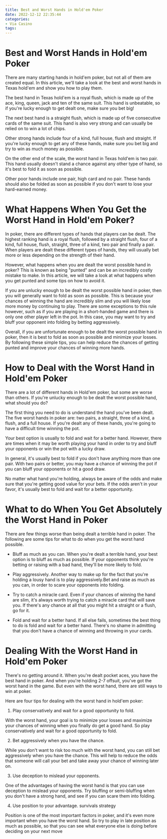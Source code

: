 ```yaml
---
title: Best and Worst Hands in Hold'em Poker
date: 2022-12-12 22:35:44
categories:
- Via Casino
tags:
---
```



#  Best and Worst Hands in Hold'em Poker

There are many starting hands in hold'em poker, but not all of them are created equal. In this article, we'll take a look at the best and worst hands in Texas hold'em and show you how to play them.

The best hand in Texas hold'em is a royal flush, which is made up of the ace, king, queen, jack and ten of the same suit. This hand is unbeatable, so if you're lucky enough to get dealt one, make sure you bet big!

The next best hand is a straight flush, which is made up of five consecutive cards of the same suit. This hand is also very strong and can usually be relied on to win a lot of chips.

Other strong hands include four of a kind, full house, flush and straight. If you're lucky enough to get any of these hands, make sure you bet big and try to win as much money as possible.

On the other end of the scale, the worst hand in Texas hold'em is two pair. This hand usually doesn't stand a chance against any other type of hand, so it's best to fold it as soon as possible.

Other poor hands include one pair, high card and no pair. These hands should also be folded as soon as possible if you don't want to lose your hard-earned money.

#  What Happens When You Get the Worst Hand in Hold'em Poker?

In poker, there are different types of hands that players can be dealt. The highest ranking hand is a royal flush, followed by a straight flush, four of a kind, full house, flush, straight, three of a kind, two pair and finally a pair. When players are dealt these different types of hands, they will usually bet more or less depending on the strength of their hand.

However, what happens when you are dealt the worst possible hand in poker? This is known as being "punted" and can be an incredibly costly mistake to make. In this article, we will take a look at what happens when you get punted and some tips on how to avoid it.

If you are unlucky enough to be dealt the worst possible hand in poker, then you will generally want to fold as soon as possible. This is because your chances of winning the hand are incredibly slim and you will likely lose more money by continuing to play. There are some exceptions to this rule however, such as if you are playing in a short-handed game and there is only one other player left in the pot. In this case, you may want to try and bluff your opponent into folding by betting aggressively.

Overall, if you are unfortunate enough to be dealt the worst possible hand in poker, then it is best to fold as soon as possible and minimize your losses. By following these simple tips, you can help reduce the chances of getting punted and improve your chances of winning more hands.

#  How to Deal with the Worst Hand in Hold'em Poker

There are a lot of different hands in Hold'em poker, but some are worse than others. If you're unlucky enough to be dealt the worst possible hand, what should you do?

The first thing you need to do is understand the hand you've been dealt. The five worst hands in poker are: two pairs, a straight, three of a kind, a flush, and a full house. If you're dealt any of these hands, you're going to have a difficult time winning the pot.

Your best option is usually to fold and wait for a better hand. However, there are times when it may be worth playing your hand in order to try and bluff your opponents or win the pot with a lucky draw.

In general, it's usually best to fold if you don't have anything more than one pair. With two pairs or better, you may have a chance of winning the pot if you can bluff your opponents or hit a good draw.

No matter what hand you're holding, always be aware of the odds and make sure that you're getting good value for your bets. If the odds aren't in your favor, it's usually best to fold and wait for a better opportunity.

#  What to do When You Get Absolutely the Worst Hand in Poker

There are few things worse than being dealt a terrible hand in poker. The following are some tips for what to do when you get the worst hand possible.

- Bluff as much as you can. When you're dealt a terrible hand, your best option is to bluff as much as possible. If your opponents think you're betting or raising with a bad hand, they'll be more likely to fold.

- Play aggressively. Another way to make up for the fact that you're holding a lousy hand is to play aggressively.Bet and raise as much as you can, in order to scare your opponents into folding.

- Try to catch a miracle card. Even if your chances of winning the hand are slim, it's always worth trying to catch a miracle card that will save you. If there's any chance at all that you might hit a straight or a flush, go for it.

- Fold and wait for a better hand. If all else fails, sometimes the best thing to do is fold and wait for a better hand. There's no shame in admitting that you don't have a chance of winning and throwing in your cards.

#  Dealing With the Worst Hand in Hold'em Poker

There's no getting around it. When you're dealt pocket aces, you have the best hand in poker. And when you're holding 2-7 offsuit, you've got the worst hand in the game. But even with the worst hand, there are still ways to win at poker.

Here are four tips for dealing with the worst hand in hold'em poker:

1) Play conservatively and wait for a good opportunity to fold.

With the worst hand, your goal is to minimize your losses and maximize your chances of winning when you finally do get a good hand. So play conservatively and wait for a good opportunity to fold.

2) Bet aggressively when you have the chance.

While you don't want to risk too much with the worst hand, you can still bet aggressively when you have the chance. This will help to reduce the odds that someone will call your bet and take away your chance of winning later on.

3) Use deception to mislead your opponents.

One of the advantages of having the worst hand is that you can use deception to mislead your opponents. Try bluffing or semi-bluffing when you don't have a strong hand, and see if you can scare them into folding.

4) Use position to your advantage.
 survivals strategy



Position is one of the most important factors in poker, and it's even more important when you have the worst hand. So try to play in late position as much as possible, so that you can see what everyone else is doing before deciding on your next move